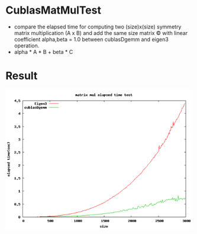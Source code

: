 CublasMatMulTest
===============================

- compare the elapsed time for computing two (size)x(size) symmetry matrix multiplication (A x B) and add the same size matrix © with linear coefficient alpha,beta = 1.0 between cublasDgemm and eigen3 operation.
- alpha * A * B + beta * C

# Result
![Graph](graph.png)